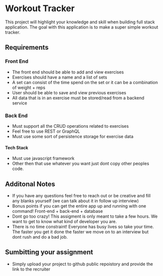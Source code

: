 # Workout Tracker
This project will highlight your knowledge and skill when building full stack application. The goal with this application is to make a super simple workout tracker. 

## Requirements

### Front End
- The front end should be able to add and view exercises
- Exercises should have a name and a list of sets
- A set can consist of the time spend on the set or it can be a combination of weight + reps
- User should be able to save and view previous exercises
- All data that is in an exercise must be stored/read from a backend service

### Back End
- Must support all the CRUD operations related to exercises
- Feel free to use REST or GraphQL
- Must use some sort of persistence storage for exercise data

#### Tech Stack
- Must use javascript framework
- Other then that use whatever you want just dont copy other peoples code.

## Additonal Notes
- If you have any questions feel free to reach out or be creative and fill any blanks yourself (we can talk about it in follow up interview)
- Bonus points if you can get the entire app up and running with one command! Front-end + back-end + database
- Dont go too crazy! This assigment is only meant to take a few hours. We want to get to know what kind of developer you are.
- There is no time constraint! Everyone has busy lives so take your time. The faster you get it done the faster we move on to an interview but dont rush and do a bad job.

## Sumbitting your assignment
- Simply upload your project to github public repoistory and provide the link to the recruiter
